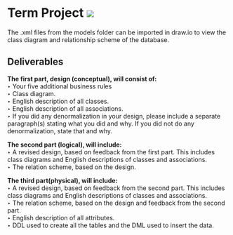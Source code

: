 # Term Project <img src="https://img.shields.io/github/last-commit/Svaard/CECS323-DatabaseProject.svg?style=flat-square" />
The .xml files from the models folder can be imported in draw.io to view the class diagram and relationship scheme of the database.


## Deliverables
**The first part, design (conceptual), will consist of:**
<br>
  ‣ Your five additional business rules<br>
  ‣ Class diagram.<br>
  ‣ English description of all classes.<br>
  ‣ English description of all associations.<br>
  ‣ If you did any denormalization in your design, please include a separate paragraph(s) stating what you did and why. If you did not do any denormalization, state that and why.

**The second part (logical), will include:**
<br>
  ‣ A revised design, based on feedback from the first part. This includes class diagrams and English descriptions of classes and associations.<br>
  ‣ The relation scheme, based on the design.

**The third part(physical), will include:**
<br>
  ‣ A revised design, based on feedback from the second part. This includes class diagrams and English descriptions of classes and associations.<br>
  ‣ The relation scheme, based on the design and feedback from the second part.<br>
  ‣ English description of all attributes.<br>
  ‣ DDL used to create all the tables and the DML used to insert the data.
